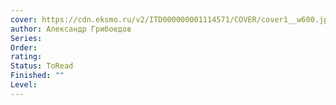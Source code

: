 ```yaml
---
cover: https://cdn.eksmo.ru/v2/ITD000000001114571/COVER/cover1__w600.jpg
author: Александр Грибоедов
Series: 
Order: 
rating: 
Status: ToRead
Finished: ""
Level:
---
```








